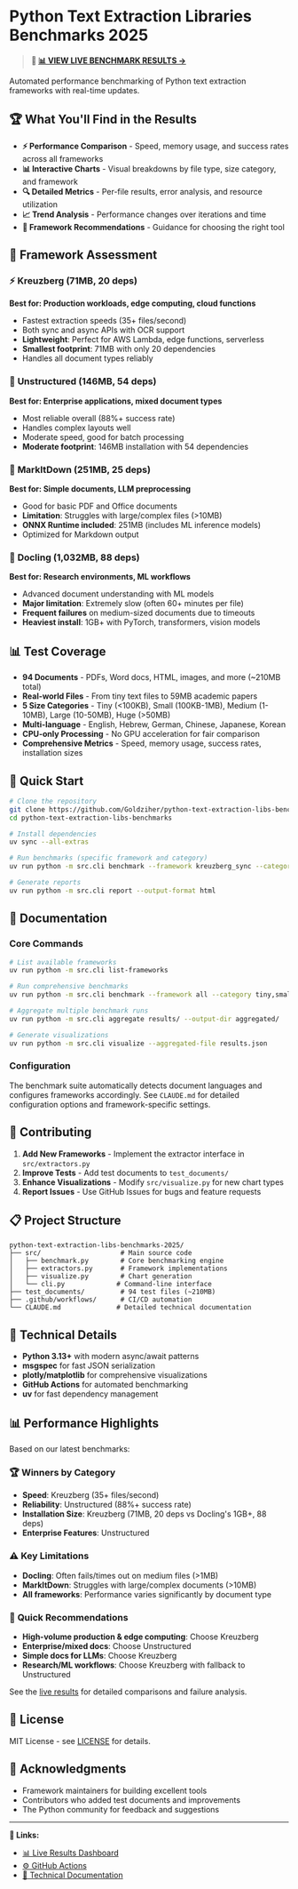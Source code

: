 # Python Text Extraction Libraries Benchmarks 2025

> **🎯 [📊 VIEW LIVE BENCHMARK RESULTS →](https://goldziher.github.io/python-text-extraction-libs-benchmarks/)**

Automated performance benchmarking of Python text extraction frameworks with real-time updates.

## 🏆 What You'll Find in the Results

- **⚡ Performance Comparison** - Speed, memory usage, and success rates across all frameworks
- **📊 Interactive Charts** - Visual breakdowns by file type, size category, and framework
- **🔍 Detailed Metrics** - Per-file results, error analysis, and resource utilization
- **📈 Trend Analysis** - Performance changes over iterations and time
- **🎯 Framework Recommendations** - Guidance for choosing the right tool

## 🔬 Framework Assessment

### ⚡ **Kreuzberg** (71MB, 20 deps)

**Best for: Production workloads, edge computing, cloud functions**

- Fastest extraction speeds (35+ files/second)
- Both sync and async APIs with OCR support
- **Lightweight**: Perfect for AWS Lambda, edge functions, serverless
- **Smallest footprint**: 71MB with only 20 dependencies
- Handles all document types reliably

### 🏢 **Unstructured** (146MB, 54 deps)

**Best for: Enterprise applications, mixed document types**

- Most reliable overall (88%+ success rate)
- Handles complex layouts well
- Moderate speed, good for batch processing
- **Moderate footprint**: 146MB installation with 54 dependencies

### 📝 **MarkItDown** (251MB, 25 deps)

**Best for: Simple documents, LLM preprocessing**

- Good for basic PDF and Office documents
- **Limitation**: Struggles with large/complex files (>10MB)
- **ONNX Runtime included**: 251MB (includes ML inference models)
- Optimized for Markdown output

### 🔬 **Docling** (1,032MB, 88 deps)

**Best for: Research environments, ML workflows**

- Advanced document understanding with ML models
- **Major limitation**: Extremely slow (often 60+ minutes per file)
- **Frequent failures** on medium-sized documents due to timeouts
- **Heaviest install**: 1GB+ with PyTorch, transformers, vision models

## 📊 Test Coverage

- **94 Documents** - PDFs, Word docs, HTML, images, and more (~210MB total)
- **Real-world Files** - From tiny text files to 59MB academic papers
- **5 Size Categories** - Tiny (\<100KB), Small (100KB-1MB), Medium (1-10MB), Large (10-50MB), Huge (>50MB)
- **Multi-language** - English, Hebrew, German, Chinese, Japanese, Korean
- **CPU-only Processing** - No GPU acceleration for fair comparison
- **Comprehensive Metrics** - Speed, memory usage, success rates, installation sizes

## 🚀 Quick Start

```bash
# Clone the repository
git clone https://github.com/Goldziher/python-text-extraction-libs-benchmarks.git
cd python-text-extraction-libs-benchmarks

# Install dependencies
uv sync --all-extras

# Run benchmarks (specific framework and category)
uv run python -m src.cli benchmark --framework kreuzberg_sync --category small

# Generate reports
uv run python -m src.cli report --output-format html
```

## 📖 Documentation

### Core Commands

```bash
# List available frameworks
uv run python -m src.cli list-frameworks

# Run comprehensive benchmarks
uv run python -m src.cli benchmark --framework all --category tiny,small

# Aggregate multiple benchmark runs
uv run python -m src.cli aggregate results/ --output-dir aggregated/

# Generate visualizations
uv run python -m src.cli visualize --aggregated-file results.json
```

### Configuration

The benchmark suite automatically detects document languages and configures frameworks accordingly. See `CLAUDE.md` for detailed configuration options and framework-specific settings.

## 🤝 Contributing

1. **Add New Frameworks** - Implement the extractor interface in `src/extractors.py`
1. **Improve Tests** - Add test documents to `test_documents/`
1. **Enhance Visualizations** - Modify `src/visualize.py` for new chart types
1. **Report Issues** - Use GitHub Issues for bugs and feature requests

## 📋 Project Structure

```
python-text-extraction-libs-benchmarks-2025/
├── src/                    # Main source code
│   ├── benchmark.py        # Core benchmarking engine
│   ├── extractors.py       # Framework implementations
│   ├── visualize.py        # Chart generation
│   └── cli.py             # Command-line interface
├── test_documents/         # 94 test files (~210MB)
├── .github/workflows/      # CI/CD automation
└── CLAUDE.md              # Detailed technical documentation
```

## 🔧 Technical Details

- **Python 3.13+** with modern async/await patterns
- **msgspec** for fast JSON serialization
- **plotly/matplotlib** for comprehensive visualizations
- **GitHub Actions** for automated benchmarking
- **uv** for fast dependency management

## 📊 Performance Highlights

Based on our latest benchmarks:

### 🏆 **Winners by Category**

- **Speed**: Kreuzberg (35+ files/second)
- **Reliability**: Unstructured (88%+ success rate)
- **Installation Size**: Kreuzberg (71MB, 20 deps vs Docling's 1GB+, 88 deps)
- **Enterprise Features**: Unstructured

### ⚠️ **Key Limitations**

- **Docling**: Often fails/times out on medium files (>1MB)
- **MarkItDown**: Struggles with large/complex documents (>10MB)
- **All frameworks**: Performance varies significantly by document type

### 🎯 **Quick Recommendations**

- **High-volume production & edge computing**: Choose Kreuzberg
- **Enterprise/mixed docs**: Choose Unstructured
- **Simple docs for LLMs**: Choose Kreuzberg
- **Research/ML workflows**: Choose Kreuzberg with fallback to Unstructured

See the [live results](https://goldziher.github.io/python-text-extraction-libs-benchmarks/) for detailed comparisons and failure analysis.

## 📜 License

MIT License - see [LICENSE](LICENSE) for details.

## 🙏 Acknowledgments

- Framework maintainers for building excellent tools
- Contributors who added test documents and improvements
- The Python community for feedback and suggestions

______________________________________________________________________

**🔗 Links:**

- [📊 Live Results Dashboard](https://goldziher.github.io/python-text-extraction-libs-benchmarks/)
- [⚙️ GitHub Actions](https://github.com/Goldziher/python-text-extraction-libs-benchmarks/actions)
- [📖 Technical Documentation](CLAUDE.md)
